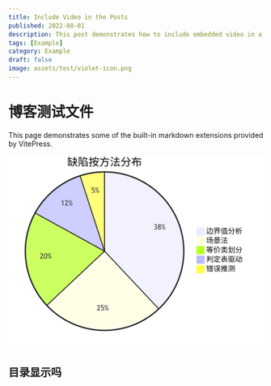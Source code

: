 ```yaml
---
title: Include Video in the Posts
published: 2022-08-01
description: This post demonstrates how to include embedded video in a blog post.
tags: [Example]
category: Example
draft: false
image: assets/test/violet-icon.png
---
```




# 博客测试文件

This page demonstrates some of the built-in markdown extensions provided by VitePress.

![deepseek_mermaid_20250420_83cd1c](../../../../public/assets/test/1.png)

## 目录显示吗